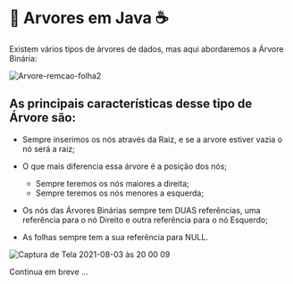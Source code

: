 # 🌳 Arvores em Java ☕️



Existem vários tipos de árvores de dados, mas aqui abordaremos a Árvore Binária:


![Arvore-remcao-folha2](https://user-images.githubusercontent.com/990877/128096711-031b5039-f117-49f1-abef-7e46d995f5e3.png)


## As principais características desse tipo de Árvore são:

- Sempre inserimos os nós através da Raiz, e se a arvore estiver vazia o nó será a raiz;

- O que mais diferencia essa árvore é a posição dos nós;

  - Sempre teremos os nós maiores a direita;
  - Sempre teremos os nós menores a esquerda;

- Os nós das Árvores Binárias sempre tem DUAS referências, uma referência para o nó Direito e outra referência para o nó Esquerdo;

- As folhas sempre tem a sua referência para NULL.
  

![Captura de Tela 2021-08-03 às 20 00 09](https://user-images.githubusercontent.com/990877/128097010-3e6e3413-f5bf-42b5-ac77-39e8e84552aa.png)



Continua em breve ...

